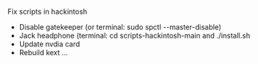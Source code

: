 Fix scripts in hackintosh
- Disable gatekeeper (or terminal: sudo spctl --master-disable)
- Jack headphone (terminal: cd scripts-hackintosh-main and ./install.sh
- Update nvdia card
- Rebuild kext ...
